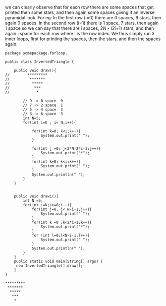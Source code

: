 we can clearly observe that for each row there are some spaces that get printed then some stars, and then again some spaces giving it an inverse pyramidal look.
For eg: In the first row (i=0) there are 0 spaces, 9 stars, then again 0 spaces. In the second row (i=1) there is 1 space, 7 stars, then again 1 space so we can say that 
there are i spaces, 2*N - (2*i+1) stars, and then again i space for each row where i is the row index. We thus simply run 3 inner loops, first for printing the spaces, then the stars, and then the spaces again.
```
package somepackage.forloop;

public class InvertedTriangle {

    public void draw(){
//        *********
//         *******
//          *****
//           ***
//            *

        // 9 -> 0 space  0
        // 7 -> 2 space  1
        // 5 -> 4 space  2
        // 3 -> 6 space  3
        int N=5;
        for(int i=0 ; i< N;i++){

            for(int k=0; k<i;k++){
                System.out.print(" ");
            }

            for(int j =0; j<2*N-2*i-1;j++){
                System.out.print("*");
            }
            for(int k=0; k<i;k++){
                System.out.print(" ");
            }
            System.out.println(" ");
        }
    }


    public void draw1(){
        int N =5;
        for(int i=N;i>=0;i--){
            for(int j=0; j< N-i-1;j++){
                System.out.print(" ");
            }
            for(int k =0 ;k<2*i+1;k++){
                System.out.print("*");
            }
            for (int l=0;l<N-i-1;l++){
                System.out.print(" ");
            }
            System.out.println(" ");
        }
    }
    public static void main(String[] args) {
     new InvertedTriangle().draw();
    }
}

```
```
********* 
 *******  
  *****   
   ***    
    * 
```
